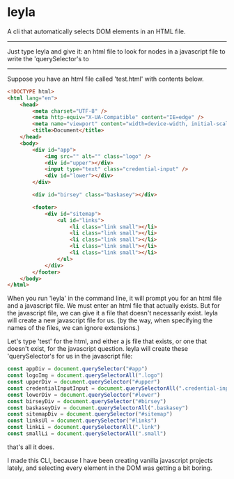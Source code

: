 # leyla

A cli that automatically selects DOM elements in an HTML file.

---

Just type leyla and give it:
an html file to look for nodes in
a javascript file to write the 'querySelector's to

---

Suppose you have an html file called 'test.html' with contents below.

```html
<!DOCTYPE html>
<html lang="en">
    <head>
        <meta charset="UTF-8" />
        <meta http-equiv="X-UA-Compatible" content="IE=edge" />
        <meta name="viewport" content="width=device-width, initial-scale=1.0" />
        <title>Document</title>
    </head>
    <body>
        <div id="app">
            <img src="" alt="" class="logo" />
            <div id="upper"></div>
            <input type="text" class="credential-input" />
            <div id="lower"></div>
        </div>

        <div id="birsey" class="baskasey"></div>

        <footer>
            <div id="sitemap">
                <ul id="links">
                    <li class="link small"></li>
                    <li class="link small"></li>
                    <li class="link small"></li>
                    <li class="link small"></li>
                    <li class="link small"></li>
                </ul>
            </div>
        </footer>
    </body>
</html>
```

When you run 'leyla' in the command line, it will prompt you for an html file and a javascript file.
We must enter an html file that actually exists. But for the javascript file, we can give it a file that doesn't necessarily exist. leyla will create a new javascript file for us. (by the way, when specifying the names of the files, we can ignore extensions.)

Let's type 'test' for the html, and either a js file that exists, or one that doesn't exist, for the javascript question. leyla will create these 'querySelector's for us in the javascript file:

```js
const appDiv = document.querySelector("#app")
const logoImg = document.querySelectorAll(".logo")
const upperDiv = document.querySelector("#upper")
const credentialInputInput = document.querySelectorAll(".credential-input")
const lowerDiv = document.querySelector("#lower")
const birseyDiv = document.querySelector("#birsey")
const baskaseyDiv = document.querySelectorAll(".baskasey")
const sitemapDiv = document.querySelector("#sitemap")
const linksUl = document.querySelector("#links")
const linkLi = document.querySelectorAll(".link")
const smallLi = document.querySelectorAll(".small")
```

that's all it does.

I made this CLI, because I have been creating vanilla javascript projects lately, and selecting every element in the DOM was getting a bit boring.

